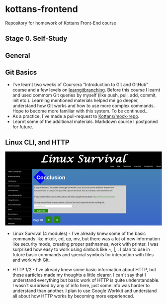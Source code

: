 # kottans-frontend

Repository for homework of Kottans Front-End course

## Stage 0. Self-Study

## General

## Git Basics

- I`ve learnt two weeks of Coursera "Introduction to Git and GitHub" course and a few levels on [learngitbranching](learngitbranching.js.org). Before this course I learnt and used commom Git queries by myself (like push, pull, add, commit, init etc.). Learning mentioned materials helped me go deeper, understand how Git works and how to use more complex commands. Hope to become more familiar with this system. To be continued...
- As a practice, I`ve made a pull-request to [Kottans/mock-repo](https://github.com/kottans/mock-repo.git).
- Learnt some of the additional materials. Markdown course I postponed for future.

## Linux CLI, and HTTP

![This is a screenshot](task_linux_cli/Screenshot2022-08-11204150.png)

- Linux Survival (4 modules) - I\`ve already knew some of the basic commands like mkdir, cd, cp, mv, but there was a lot of new information like security mode, creating proper pathnames, work with printer. I was surprised how easy to work using simbols like ~, |, . I plan to use in future basic commands and special symbols for interaction with files and work with Git.

- HTTP 1/2 - I\`ve already knew some basic information about HTTP, but these aarticles made my thoughts a little clearer. I can\`t say that I understand everything but basic work of HTTP is quite understandable. I wasn`t surbrised by any of info here, just some info was harder to understand than another. I plan to use Google Workkit and understand all about how HTTP works by becoming more experienced.
